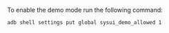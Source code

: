 To enable the demo mode run the following command:

`adb shell settings put global sysui_demo_allowed 1`

